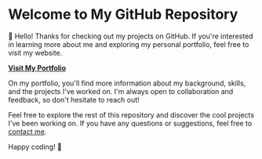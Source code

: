 # Welcome to My GitHub Repository

👋 Hello! Thanks for checking out my projects on GitHub. If you're interested in learning more about me and exploring my personal portfolio, feel free to visit my website.

[**Visit My Portfolio**](https://kaarishp.github.io)

On my portfolio, you'll find more information about my background, skills, and the projects I've worked on. I'm always open to collaboration and feedback, so don't hesitate to reach out!

Feel free to explore the rest of this repository and discover the cool projects I've been working on. If you have any questions or suggestions, feel free to [contact me](mailto:kingkaarish@gmail.com).

Happy coding! 🚀